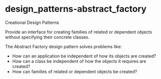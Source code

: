 # design_patterns-abstract_factory
 Creational Design Patterns


Provide an interface for creating families of related or dependent objects without specifying their concrete classes.

The Abstract Factory design pattern solves problems like:

- How can an application be independent of how its objects are created?
- How can a class be independent of how the objects it requires are created?
- How can families of related or dependent objects be created?